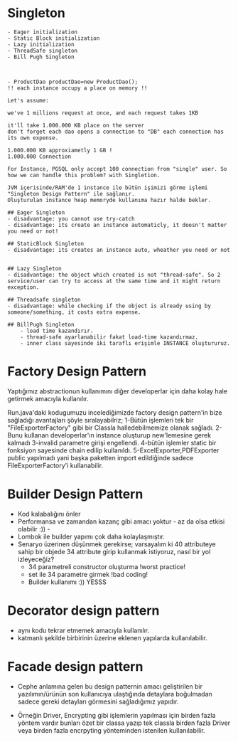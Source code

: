 # Singleton

    - Eager initialization
    - Static Block initialization
    - Lazy initialization
    - ThreadSafe singleton
    - Bill Pugh Singleton



    - ProductDao productDao=new ProductDao(); 
    !! each instance occupy a place on memory !!

    Let's assume:

    we've 1 millions request at once, and each request takes 1KB

    it'll take 1.000.000 KB place on the server
    don't forget each dao opens a connection to "DB" each connection has its own expense.

    1.000.000 KB approxiametly 1 GB !
    1.000.000 Connection

    For Instance, PGSQL only accept 100 connection from "single" user. So
    how we can handle this problem? with Singletion.

    JVM içerisinde/RAM'de 1 instance ile bütün işimizi görme işlemi "Singleton Design Pattern" ile sağlanır.
    Oluşturulan instance heap memoryde kullanıma hazır halde bekler.

    ## Eager Singleton
    - disadvantage: you cannot use try-catch 
    - disadvantage: its create an instance automaticly, it doesn't matter you need or not!

    ## StaticBlock Singleton
    - disadvantage: its creates an instance auto, wheather you need or not 


    ## Lazy Singleton
    - disadvantage: the object which created is not "thread-safe". So 2 service/user can try to access at the same time and it might return exception.

    ## Threadsafe singleton
    - disadvantage: while checking if the object is already using by someone/something, it costs extra expense.

    ## BillPugh Singleton
        - load time kazandırır.
        - thread-safe ayarlanabilir fakat load-time kazandırmaz.
        - inner class sayesinde iki taraflı erişimle INSTANCE oluştururuz.


# Factory Design Pattern
Yaptığımız abstractionun kullanımını diğer developerlar için daha kolay hale getirmek amacıyla kullanılır.

Run.java'daki kodugumuzu incelediğimizde factory design pattern'in bize sağladığı avantajları şöyle sıralayabilriz;
1-Bütün işlemleri tek bir "FileExporterFactory" gibi bir Classla halledebilmemize olanak sağladı.
2-Bunu kullanan developerlar'ın instance oluşturup new'lemesine gerek kalmadı
3-invalid parametre girişi engellendi.
4-bütün işlemler static bir fonksiyon sayesinde chain edilip kullanıldı.
5-ExcelExporter,PDFExporter public yapılmadı yani başka paketten import edildiğinde sadece FileExporterFactory'i kullanabilir.


# Builder Design Pattern
- Kod kalabalığını önler
- Performansa ve zamandan kazanç gibi amacı yoktur - az da olsa etkisi olabilir :)) -
- Lombok ile builder yapımı çok daha kolaylaşmıştır.
- Senaryo üzerinen düşünmek gerekirse; 
varsayalım ki 40 attributeye sahip bir objede 34 attribute girip kullanmak istiyoruz, nasıl bir yol izleyeceğiz?
    - 34 parametreli constructor oluşturma !worst practice!
    - set ile 34 parametre girmek !bad coding!
    - Builder kullanımı :)) YESSS

# Decorator design pattern
- aynı kodu tekrar etmemek amacıyla kullanılır.
- katmanlı şekilde birbirinin üzerine eklenen yapılarda kullanılabilir.


# Facade design pattern 
- Cephe anlamına gelen bu design patternin amacı geliştirilen bir yazılımın/ürünün son kullanıcıya ulaştığında detaylara boğulmadan sadece gereki detayları görmesini sağladığımız yapıdır.

- Örneğin Driver, Encrypting gibi işlemlerin yapılması için birden fazla yöntem vardır bunları özet bir classa yazıp tek classla birden fazla Driver veya birden fazla encrpyting yönteminden istenilen kullanılabilir.
